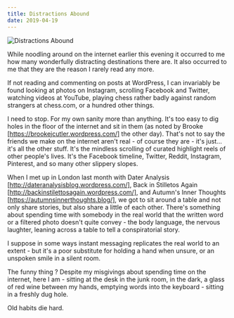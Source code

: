 ```yaml
---
title: Distractions Abound
date: 2019-04-19
---
```


![Distractions Abound](https://source.unsplash.com/4v9Kk01mEbY/1600x900)

While noodling around on the internet earlier this evening it occurred to me how many wonderfully distracting destinations there are. It also occurred to me that they are the reason I rarely read any more.

If not reading and commenting on posts at WordPress, I can invariably be found looking at photos on Instagram, scrolling Facebook and Twitter, watching videos at YouTube, playing chess rather badly against random strangers at chess.com, or a hundred other things.

I need to stop. For my own sanity more than anything. It's too easy to dig holes in the floor of the internet and sit in them (as noted by Brooke [https://brookejcutler.wordpress.com/] the other day). That's not to say the friends we make on the internet aren't real - of course they are - it's just... it's all the other stuff. It's the mindless scrolling of curated highlight reels of other people's lives. It's the Facebook timeline, Twitter, Reddit, Instagram, Pinterest, and so many other slippery slopes.

When I met up in London last month with Dater Analysis [http://dateranalysisblog.wordpress.com/], Back in Stilletos Again [http://backinstilettosagain.wordpress.com/], and Autumn's Inner Thoughts [https://autumnsinnerthoughts.blog/], we got to sit around a table and not only share stories, but also share a little of each other. There's something about spending time with somebody in the real world that the written word or a filtered photo doesn't quite convey - the body language, the nervous laughter, leaning across a table to tell a conspiratorial story.

I suppose in some ways instant messaging replicates the real world to an extent - but it's a poor substitute for holding a hand when unsure, or an unspoken smile in a silent room.

The funny thing ? Despite my misgivings about spending time on the internet, here I am - sitting at the desk in the junk room, in the dark, a glass of red wine between my hands, emptying words into the keyboard - sitting in a freshly dug hole.

Old habits die hard.